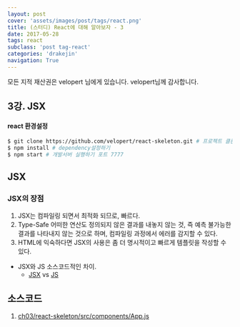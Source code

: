 ```yaml
---
layout: post
cover: 'assets/images/post/tags/react.png'
title: (스터디) React에 대해 알아보자 - 3
date: 2017-05-28
tags: react
subclass: 'post tag-react'
categories: 'drakejin'
navigation: True
---
```

모든 지적 재산권은 velopert 님에게 있습니다. velopert님께 감사합니다. 

## 3강. JSX 

#### react 환경설정 

``` bash 
$ git clone https://github.com/velopert/react-skeleton.git # 프로젝트 클론하기
$ npm install # dependency설정하기 
$ npm start # 개발서버 실행하기 포트 7777
```

## JSX 

### JSX의 장점 
 1. JSX는 컴파일링 되면서 최적화 되므로, 빠르다.
 2. Type-Safe 어떠한 연산도 정의되지 않은 결과를 내놓지 않는 것, 즉 예측 불가능한 결과를 나타내지 않는 것으로 하며, 컴파일링 과정에서 에러를 감지할 수 있다.
 3. HTML에 익숙하다면 JSX의 사용은 좀 더 명시적이고 빠르게 템플릿을 작성할 수 있다.  

 - JSX와 JS 소스코드적인 차이. 
    - [JSX](https://jsfiddle.net/reactjs/69z2wepo/) vs [JS](https://jsfiddle.net/reactjs/5vjqabv3/)


## 소스코드
 1. [ch03/react-skeleton/src/components/App.js](https://github.com/drake-jin/react-study/tree/master/ch03/react-skeleton/src/components/App.js)

